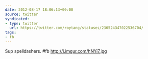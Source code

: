 ```yaml
---
date: 2012-08-17 18:06:13+00:00
source: twitter
syndicated:
- type: twitter
  url: https://twitter.com/roytang/statuses/236524347022536704/
tags:
- fb
---
```


Sup spelldashers. #fb http://i.imgur.com/hNYi7.jpg
